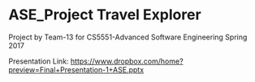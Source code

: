 # ASE_Project Travel Explorer

Project by Team-13 for CS5551-Advanced Software Engineering Spring 2017

Presentation Link: https://www.dropbox.com/home?preview=Final+Presentation-1+ASE.pptx 
